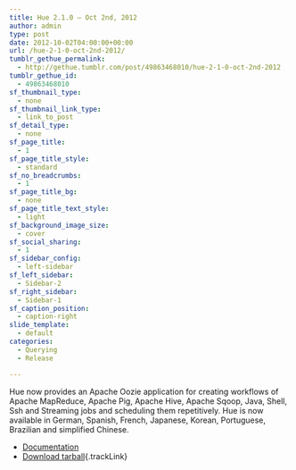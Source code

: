 ```yaml
---
title: Hue 2.1.0 – Oct 2nd, 2012
author: admin
type: post
date: 2012-10-02T04:00:00+00:00
url: /hue-2-1-0-oct-2nd-2012/
tumblr_gethue_permalink:
  - http://gethue.tumblr.com/post/49863468010/hue-2-1-0-oct-2nd-2012
tumblr_gethue_id:
  - 49863468010
sf_thumbnail_type:
  - none
sf_thumbnail_link_type:
  - link_to_post
sf_detail_type:
  - none
sf_page_title:
  - 1
sf_page_title_style:
  - standard
sf_no_breadcrumbs:
  - 1
sf_page_title_bg:
  - none
sf_page_title_text_style:
  - light
sf_background_image_size:
  - cover
sf_social_sharing:
  - 1
sf_sidebar_config:
  - left-sidebar
sf_left_sidebar:
  - Sidebar-2
sf_right_sidebar:
  - Sidebar-1
sf_caption_position:
  - caption-right
slide_template:
  - default
categories:
  - Querying
  - Release

---
```

<span>Hue now provides an Apache Oozie application for creating workflows of Apache MapReduce, Apache Pig, Apache Hive, Apache Sqoop, Java, Shell, Ssh and Streaming jobs and scheduling them repetitively. Hue is now available in German, Spanish, French, Japanese, Korean, Portuguese, Brazilian and simplified Chinese.</span>

  * [Documentation][1]
  * [Download tarball][2]{.trackLink}

 [1]: http://cloudera.github.io/hue/docs-2.1.0/index.html
 [2]: https://cdn.gethue.com/downloads/releases/2.1.0/hue-2.1.0.tgz
